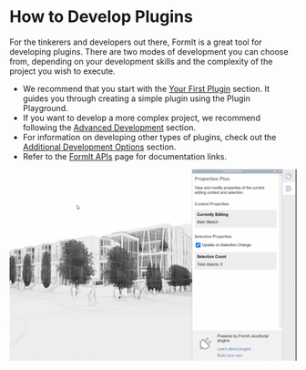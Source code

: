 # How to Develop Plugins

For the tinkerers and developers out there, FormIt is a great tool for developing plugins. There are two modes of development you can choose from, depending on your development skills and the complexity of the project you wish to execute.&#x20;

* We recommend that you start with the [Your First Plugin](your-first-plugin/) section. It guides you through creating a simple plugin using the Plugin Playground.
* If you want to develop a more complex project, we recommend following the [Advanced Development](advanced-development/) section.
* For information on developing other types of plugins, check out the [Additional Development Options](additional-development-options/) section.
* Refer to the [FormIt APIs](useful-links.md) page for documentation links.

![](../../.gitbook/assets/g5.gif)
